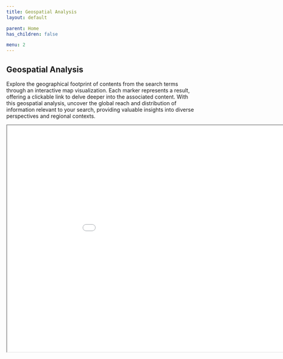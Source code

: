```yaml
---
title: Geospatial Analysis
layout: default

parent: Home
has_children: false

menu: 2
---
```


## Geospatial Analysis

Explore the geographical footprint of contents from the search terms through an interactive map visualization. Each marker represents a result, offering a clickable link to delve deeper into the associated content. With this geospatial analysis, uncover the global reach and distribution of information relevant to your search, providing valuable insights into diverse perspectives and regional contexts.

<iframe src="map.html" width="1000" height="600"></iframe>
<br/><br/>